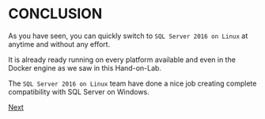# CONCLUSION

As you have seen, you can quickly switch to ``SQL Server 2016 on Linux`` at anytime and
without any effort. 

It is already ready running on every platform available and even in the Docker engine as we
saw in this Hand-on-Lab.

The ``SQL Server 2016 on Linux`` team have done a nice job creating complete
compatibility with SQL Server on Windows.

<a href="..\README.md">Next</a>